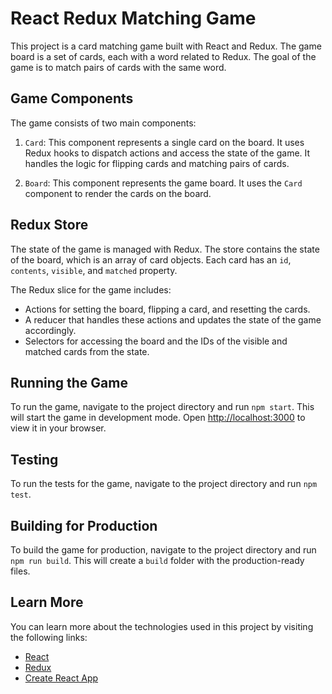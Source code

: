 # React Redux Matching Game

This project is a card matching game built with React and Redux. The game board is a set of cards, each with a word related to Redux. The goal of the game is to match pairs of cards with the same word.

## Game Components

The game consists of two main components:

1. `Card`: This component represents a single card on the board. It uses Redux hooks to dispatch actions and access the state of the game. It handles the logic for flipping cards and matching pairs of cards.

2. `Board`: This component represents the game board. It uses the `Card` component to render the cards on the board.

## Redux Store

The state of the game is managed with Redux. The store contains the state of the board, which is an array of card objects. Each card has an `id`, `contents`, `visible`, and `matched` property.

The Redux slice for the game includes:

- Actions for setting the board, flipping a card, and resetting the cards.
- A reducer that handles these actions and updates the state of the game accordingly.
- Selectors for accessing the board and the IDs of the visible and matched cards from the state.

## Running the Game

To run the game, navigate to the project directory and run `npm start`. This will start the game in development mode. Open [http://localhost:3000](http://localhost:3000) to view it in your browser.

## Testing

To run the tests for the game, navigate to the project directory and run `npm test`.

## Building for Production

To build the game for production, navigate to the project directory and run `npm run build`. This will create a `build` folder with the production-ready files.

## Learn More

You can learn more about the technologies used in this project by visiting the following links:

- [React](https://reactjs.org/)
- [Redux](https://redux.js.org/)
- [Create React App](https://facebook.github.io/create-react-app/docs/getting-started)